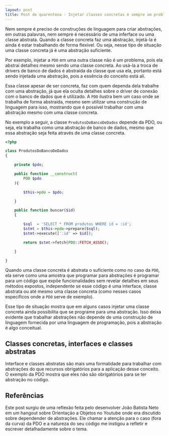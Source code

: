 ```yaml
---
layout: post
title: Post de quarentena - Injetar classes concretas é sempre um problema? E a PDO?
---
```


Nem sempre é preciso de construções de linguagem para criar abstrações, em outras palavras, nem sempre é necessário de uma inferface ou uma classe abstrata. Quando a classe concreta faz uma abstração, injetá-la é ainda é estar trabalhando de forma flexível. Ou seja, nesse tipo de situação uma classe concreta já é uma abstração suficiente.

Por exemplo, injetar a ```PDO``` em uma outra classe não é um problema, pois ela abstrai detalhes mesmo sendo uma classe concreta. Ao usá-la a troca de drivers de banco de dados é abstraída da classe que usa ela, portanto está sendo injetada uma abstração, pois a essência do conceito está ali.

Essa classe apesar de ser concreta, faz com quem dependa dela trabalhe com uma abstração, já que ela oculta detalhes sobre o driver de conexão com o banco de dados que é utilizado. A ```PDO``` ilustra bem um caso onde se trabalha de forma abstraída, mesmo sem utilizar uma construção de linguagem para isso, mostrando que é possível trabalhar com uma abstração mesmo com uma classe concreta.

No exemplo a seguir, a classe ```ProdutosDoBancoDeDados``` depende da PDO, ou seja, ela trabalha como uma abstração de banco de dados, mesmo que essa abstração seja feita através de uma classe concreta.

```php
<?php

class ProdutosDoBancoDeDados
{

    private $pdo;

    public function __construct(
        PDO $pdo
    ){

        $this->pdo = $pdo;

    }

    public function buscar($id)
    {

        $sql  = 'SELECT * FROM produtos WHERE id = :id';
        $stmt = $this->pdo->prepare($sql);
        $stmt->execute([':id' => $id]);

        return $stmt->fetch(PDO::FETCH_ASSOC);

    }

}
```

Quando uma classe concreta é abstrata o suficiente como no caso da ```PDO```, ela serve como uma amostra que programar para abstrações é programar para um código que expõe funcionalidades sem revelar detalhes em seus métodos expostos, independente se esse código é uma interface, classe abstrata ou até mesmo uma classe concreta (como nesses casos específicos onde a `PDO` serve de exemplo).

Esse tipo de situação mostra que em alguns casos injetar uma classe concreta ainda possibilita que se programe para uma abstração. Isso deixa evidente que trabalhar abstrações não depende de uma construção de linguagem fornecida por uma linguagem de programação, pois a abstração é algo conceitual.

## Classes concretas, interfaces e classes abstratas

Interface e classes abstratas são mais uma formalidade para trabalhar com 
abstrações do que recursos obrigatórios para a aplicação desse conceito. O
exemplo da PDO mostra que eles não são obrigatórios para se ter abstração no 
código.

## Referências

Este post surgiu de uma reflexão feita pelo desenvolver João Batista Neto em um hangout sobre Orientação a Objetos no Youtube onde era discutido sobre dependender de abstrações. Ele chamar a atenção para o caso (fora da curva) da PDO e a natureza do seu código me instigou a refletir e escrever detalhadamente sobre o tema.

<!-- ADD link do youtube -->